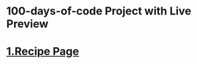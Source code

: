 # 100-days-of-code Project with Live Preview
<h1><a href="https://timely-bubblegum-9c2489.netlify.app/">1.Recipe Page</a></h1>
